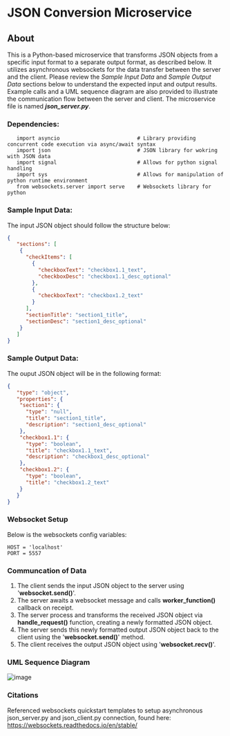 # JSON Conversion Microservice

## About
This is a Python-based microservice that transforms JSON objects from a specific input format to a separate output format, as described below. It utilizes asynchronous websockets for the data transfer between the server and the client. Please review the _Sample Input Data_ and  _Sample Output Data_ sections below to understand the expected input and output results. Example calls and a UML sequence diagram are also provided to illustrate the communication flow between the server and client. The microservice file is named **_json_server.py_**.

### Dependencies:
```
   import asyncio                         # Library providing concurrent code execution via async/await syntax
   import json                            # JSON library for wokring with JSON data
   import signal                          # Allows for python signal handling 
   import sys                             # Allows for manipulation of python runtime environment
   from websockets.server import serve    # Websockets library for python
```

### Sample Input Data:
The input JSON object should follow the structure below:

```json
{
   "sections": [
    {
      "checkItems": [
        {
          "checkboxText": "checkbox1.1_text",
          "checkboxDesc": "checkbox1.1_desc_optional"
        },
        {
          "checkboxText": "checkbox1.2_text"
        }
      ],
      "sectionTitle": "section1_title",
      "sectionDesc": "section1_desc_optional"
    }
   ]
}
```

### Sample Output Data:
The ouput JSON object will be in the following format:
```json
{
   "type": "object",
   "properties": {
    "section1": {
      "type": "null",
      "title": "section1_title",
      "description": "section1_desc_optional"
    },
    "checkbox1.1": {
      "type": "boolean",
      "title": "checkbox1.1_text",
      "description": "checkbox1_desc_optional"
    },
    "checkbox1.2": {
      "type": "boolean",
      "title": "checkbox1.2_text"
    }
   }
}
```
### Websocket Setup 
Below is the websockets config variables:

    HOST = 'localhost'
    PORT = 5557
    
### Communcation of Data
1. The client sends the input JSON object to the server using '**websocket.send()**'.
2. The server awaits a websocket message and calls **worker_function()** callback on receipt.
3. The server process and transforms the received JSON object via **handle_request()** function, creating a newly formatted JSON object.
4. The server sends this newly formatted output JSON object back to the client using the '**websocket.send()**' method.
5. The client receives the output JSON object using '**websocket.recv()**'.
    
### UML Sequence Diagram
 ![image](https://user-images.githubusercontent.com/67238817/236879142-eff1467e-1a6b-4973-b374-b0c5f4f7bb29.png)
 
### Citations
Referenced websockets quickstart templates to setup asynchronous json_server.py and json_client.py connection, found here: https://websockets.readthedocs.io/en/stable/


